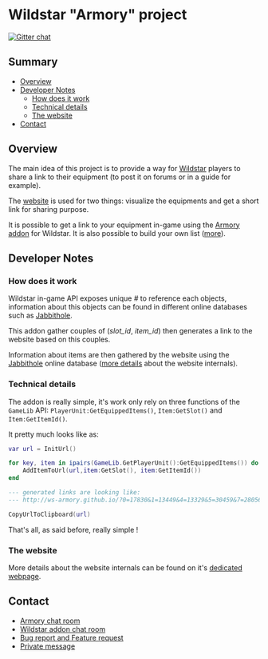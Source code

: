 # Wildstar "Armory" project ##
[![Gitter chat](https://badges.gitter.im/gitterHQ/gitter.png)](https://gitter.im/ws-armory/Armory/~chat)

## Summary ##
* [Overview](#overview)
* [Developer Notes](#developer-notes)
  * [How does it work](#how-does-it-work)
  * [Technical details](#technical-details)
  * [The website](#the-website)
* [Contact](#contact)

## Overview ##

The main idea of this project is to provide a way for [Wildstar](http://wildstar-online.com/) players to share a link to their equipment (to post it on forums or in a guide for example).

The [website](http://ws-armory.github.io/) is used for two things: visualize the equipments and get a short link for sharing purpose.

It is possible to get a link to your equipment in-game using the [Armory addon](http://http://curse.com/project/225711) for Wildstar. It is also possible to build your own list ([more](https://github.com/ws-armory/ws-armory.github.io#building-custom-lists)).


## Developer Notes ##

### How does it work ###

Wildstar in-game API exposes unique _#_ to reference each objects, information about this objects can be found in different online databases such as [Jabbithole](http://www.jabbithole.com).

This addon gather couples of (_slot_id_, _item_id_) then generates a link to the website based on this couples.

Information about items are then gathered by the website using the [Jabbithole](http://www.jabbithole.com) online database ([more details](https://github.com/ws-armory/ws-armory.github.io) about the website internals).


### Technical details ###

The addon is really simple, it's work only rely on three functions of the `GameLib` API: `PlayerUnit:GetEquippedItems()`, `Item:GetSlot()` and `Item:GetItemId()`.

It pretty much looks like as:

```lua
var url = InitUrl()

for key, item in ipairs(GameLib.GetPlayerUnit():GetEquippedItems()) do
	AddItemToUrl(url,item:GetSlot(), item:GetItemId())
end

--- generated links are looking like:
--- http://ws-armory.github.io/?0=17830&1=13449&4=13329&5=30459&7=28056&10=28012

CopyUrlToClipboard(url)
```

That's all, as said before, really simple !


### The website ###

More details about the website internals can be found on it's [dedicated webpage](https://github.com/ws-armory/ws-armory.github.io).


## Contact ##
* [Armory chat room](https://gitter.im/ws-armory/chat/~chat)
* [Wildstar addon chat room](https://gitter.im/ws-armory/Armory/~chat)
* [Bug report and Feature request](https://github.com/ws-armory/Armory/issues)
* [Private message](https://github.com/olbat)
